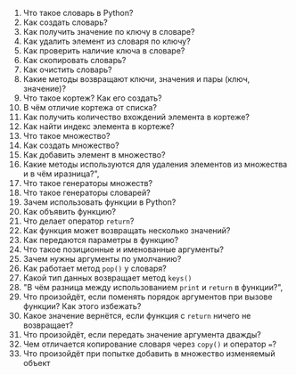 1. Что такое словарь в Python?
2. Как создать словарь?
3. Как получить значение по ключу в словаре?
4. Как удалить элемент из словаря по ключу?
5. Как проверить наличие ключа в словаре?
6. Как скопировать словарь?
7. Как очистить словарь?
8. Какие методы возвращают ключи, значения и пары (ключ, значение)?
9. Что такое кортеж? Как его создать?
10. В чём отличие кортежа от списка?
11. Как получить количество вхождений элемента в кортеже?
12. Как найти индекс элемента в кортеже?
13. Что такое множество?
14. Как создать множество?
15. Как добавить элемент в множество?
16. Какие методы используются для удаления элементов из множества и в чём иразница?",
17. Что такое генераторы множеств?
18. Что такое генераторы словарей?
19. Зачем использовать функции в Python?
20. Как объявить функцию?
21. Что делает оператор `return`?
22. Как функция может возвращать несколько значений?
23. Как передаются параметры в функцию?
24. Что такое позиционные и именованные аргументы?
25. Зачем нужны аргументы по умолчанию?
26. Как работает метод `pop()` у словаря?
27. Какой тип данных возвращает метод `keys()`
28. "В чём разница между использованием `print` и `return` в функции?",
29. Что произойдёт, если поменять порядок аргументов при вызове функции? Как этого избежать?
30. Какое значение вернётся, если функция с `return` ничего не возвращает?
31. Что произойдёт, если передать значение аргумента дважды?
32. Чем отличается копирование словаря через `copy()` и оператор `=`?
33. Что произойдёт при попытке добавить в множество изменяемый объект